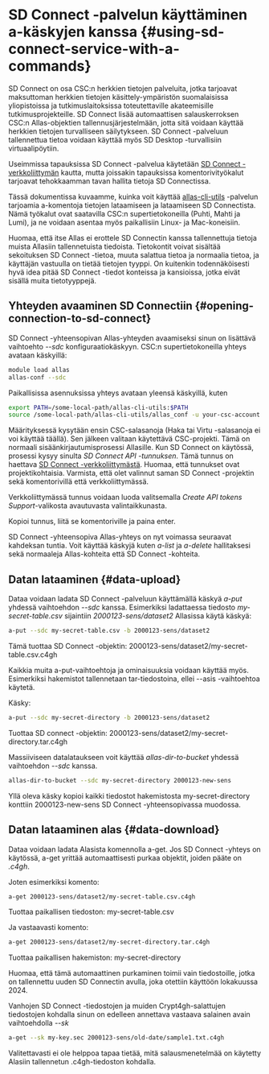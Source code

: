 
# SD Connect -palvelun käyttäminen a-käskyjen kanssa {#using-sd-connect-service-with-a-commands}

SD Connect on osa CSC:n herkkien tietojen palveluita, jotka tarjoavat maksuttoman herkkien tietojen käsittely-ympäristön suomalaisissa yliopistoissa ja tutkimuslaitoksissa toteutettaville akateemisille tutkimusprojekteille. SD Connect lisää automaattisen salauskerroksen CSC:n Allas-objektien tallennusjärjestelmään, jotta sitä voidaan käyttää herkkien tietojen turvalliseen säilytykseen. SD Connect -palveluun tallennettua tietoa voidaan käyttää myös SD Desktop -turvallisiin virtuaalipöytiin.

Useimmissa tapauksissa SD Connect -palvelua käytetään [SD Connect -verkkoliittymän](https://sd-connect.csc.fi) kautta, mutta joissakin tapauksissa komentorivityökalut tarjoavat tehokkaamman tavan hallita tietoja SD Connectissa.

Tässä dokumentissa kuvaamme, kuinka voit käyttää [allas-cli-utils](https://github.com/CSCfi/allas-cli-utils) -palvelun tarjoamia a-komentoja tietojen lataamiseen ja lataamiseen SD Connectista. Nämä työkalut ovat saatavilla CSC:n supertietokoneilla (Puhti, Mahti ja Lumi), ja ne voidaan asentaa myös paikallisiin Linux- ja Mac-koneisiin.

Huomaa, että itse Allas ei erottele SD Connectin kanssa tallennettuja tietoja muista Allasiin tallennetuista tiedoista. Tietokontit voivat sisältää sekoituksen SD Connect -tietoa, muuta salattua tietoa ja normaalia tietoa, ja käyttäjän vastuulla on tietää tietojen tyyppi. On kuitenkin todennäköisesti hyvä idea pitää SD Connect -tiedot konteissa ja kansioissa, jotka eivät sisällä muita tietotyyppejä.

## Yhteyden avaaminen SD Connectiin {#opening-connection-to-sd-connect}

SD Connect -yhteensopivan Allas-yhteyden avaamiseksi sinun on lisättävä vaihtoehto *--sdc* konfiguraatiokäskyyn. CSC:n supertietokoneilla yhteys avataan käskyillä:

```bash
module load allas
allas-conf --sdc
```
Paikallisissa asennuksissa yhteys avataan yleensä käskyillä, kuten

```bash
export PATH=/some-local-path/allas-cli-utils:$PATH
source /some-local-path/allas-cli-utils/allas_conf -u your-csc-account --sdc
```

Määrityksessä kysytään ensin CSC-salasanoja (Haka tai Virtu -salasanoja ei voi käyttää täällä). Sen jälkeen valitaan käytettävä CSC-projekti. Tämä on normaali sisäänkirjautumisprosessi Allasille. Kun SD Connect on käytössä, prosessi kysyy sinulta *SD Connect API -tunnuksen*. Tämä tunnus on haettava [SD Connect -verkkoliittymästä](https://sd-connect.csc.fi). Huomaa, että tunnukset ovat projektikohtaisia. Varmista, että olet valinnut saman SD Connect -projektin sekä komentorivillä että verkkoliittymässä.

Verkkoliittymässä tunnus voidaan luoda valitsemalla *Create API tokens* *Support*-valikosta avautuvasta valintaikkunasta.

Kopioi tunnus, liitä se komentoriville ja paina enter.

SD Connect -yhteensopiva Allas-yhteys on nyt voimassa seuraavat kahdeksan tuntia. Voit käyttää käskyjä kuten *a-list* ja *a-delete* hallitaksesi sekä normaaleja Allas-kohteita että SD Connect -kohteita.

## Datan lataaminen {#data-upload}

Dataa voidaan ladata SD Connect -palveluun käyttämällä käskyä *a-put* yhdessä vaihtoehdon *--sdc* kanssa.
Esimerkiksi ladattaessa tiedosto *my-secret-table.csv* sijaintiin *2000123-sens/dataset2* Allasissa käytä käskyä:

```bash
a-put --sdc my-secret-table.csv -b 2000123-sens/dataset2
```

Tämä tuottaa SD Connect -objektin: 2000123-sens/dataset2/my-secret-table.csv.c4gh

Kaikkia muita a-put-vaihtoehtoja ja ominaisuuksia voidaan käyttää myös. Esimerkiksi hakemistot
tallennetaan tar-tiedostoina, ellei --asis -vaihtoehtoa käytetä.

Käsky:

```bash
a-put --sdc my-secret-directory -b 2000123-sens/dataset2
```

Tuottaa SD connect -objektin: 2000123-sens/dataset2/my-secret-directory.tar.c4gh

Massiiviseen datalataukseen voit käyttää *allas-dir-to-bucket* yhdessä vaihtoehdon *--sdc* kanssa.

```bash
allas-dir-to-bucket --sdc my-secret-directory 2000123-new-sens
```

Yllä oleva käsky kopioi kaikki tiedostot hakemistosta my-secret-directory konttiin 2000123-new-sens SD Connect -yhteensopivassa muodossa.

## Datan lataaminen alas {#data-download}

Dataa voidaan ladata Alasista komennolla a-get. Jos SD Connect -yhteys on käytössä, a-get yrittää automaattisesti purkaa objektit, joiden pääte on *.c4gh*.

Joten esimerkiksi komento:

```bash
a-get 2000123-sens/dataset2/my-secret-table.csv.c4gh
```

Tuottaa paikallisen tiedoston: my-secret-table.csv

Ja vastaavasti komento:

```bash
a-get 2000123-sens/dataset2/my-secret-directory.tar.c4gh
```

Tuottaa paikallisen hakemiston: my-secret-directory

Huomaa, että tämä automaattinen purkaminen toimii vain tiedostoille, jotka on tallennettu uuden SD Connectin avulla, joka otettiin käyttöön lokakuussa 2024.

Vanhojen SD Connect -tiedostojen ja muiden Crypt4gh-salattujen tiedostojen kohdalla sinun on edelleen annettava vastaava salainen avain vaihtoehdolla *--sk*

```bash
a-get --sk my-key.sec 2000123-sens/old-date/sample1.txt.c4gh
```

Valitettavasti ei ole helppoa tapaa tietää, mitä salausmenetelmää on käytetty Alasiin tallennetun .c4gh-tiedoston kohdalla.

